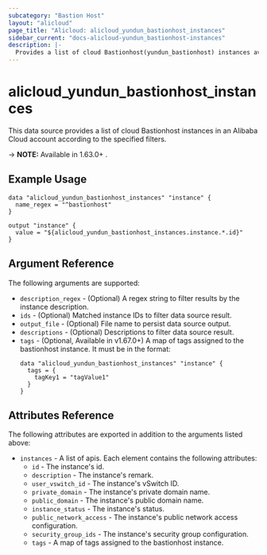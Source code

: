 ```yaml
---
subcategory: "Bastion Host"
layout: "alicloud"
page_title: "Alicloud: alicloud_yundun_bastionhost_instances"
sidebar_current: "docs-alicloud-yundun_bastionhost-instances"
description: |-
  Provides a list of cloud Bastionhost(yundun_bastionhost) instances available to the user.
---
```


# alicloud\_yundun_bastionhost\_instances

This data source provides a list of cloud Bastionhost instances in an Alibaba Cloud account according to the specified filters.

-> **NOTE:** Available in 1.63.0+ .

## Example Usage

```
data "alicloud_yundun_bastionhost_instances" "instance" {
  name_regex = "^bastionhost"
}

output "instance" {
  value = "${alicloud_yundun_bastionhost_instances.instance.*.id}"
}
```

## Argument Reference

The following arguments are supported:

* `description_regex` - (Optional) A regex string to filter results by the instance description.
* `ids` - (Optional) Matched instance IDs to filter data source result.
* `output_file` - (Optional) File name to persist data source output.
* `descriptions` - (Optional) Descriptions to filter data source result.
* `tags` - (Optional, Available in v1.67.0+) A map of tags assigned to the bastionhost instance. It must be in the format:
  ```
  data "alicloud_yundun_bastionhost_instances" "instance" {
    tags = {
      tagKey1 = "tagValue1"
    }
  }
  ```


## Attributes Reference

The following attributes are exported in addition to the arguments listed above:
* `instances` - A list of apis. Each element contains the following attributes:
  * `id` - The instance's id.
  * `description` - The instance's remark.
  * `user_vswitch_id` - The instance's vSwitch ID.
  * `private_domain` - The instance's private domain name.
  * `public_domain` - The instance's public domain name.
  * `instance_status` - The instance's status.
  * `public_network_access` - The instance's public network access configuration.
  * `security_group_ids` - The instance's security group configuration.
  * `tags` - A map of tags assigned to the bastionhost instance.